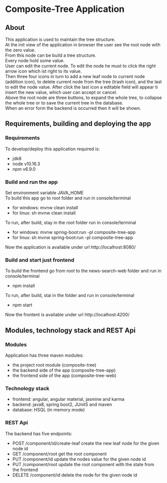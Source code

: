 # Composite-Tree Application

## About

This application is used to maintain the tree structure.  
At the init view of the application in browser the user see the root node with the zero value.  
From this node can be build a tree structure.  
Every node hold some value.  
User can edit the current node. To edit the node he must to click the right arrow icon which ist right to its value.  
Then three four icons in turn to add a new leaf node to current node (addition icon), to delete current node from the tree (trash icon), and the last to edit the node value. After click the last icon a editable field will appear ti insert the new value, which user can accept or cancel.  
Above the root node are three buttons, to expand the whole tree, to collapse the whole tree or to save the current tree in the database.   
When an error form the backend is occurred then it will be shown.

## Requirements, building and deploying the app

### Requirements

To develop/deploy this application required is:
- jdk8  
- node v10.16.3
- npm v6.9.0

### Build and run the app

Set environment variable JAVA_HOME    
To build this app go to root folder and run in console/terminal
- for windows: mvnw clean install
- for linux: sh mvnw clean install  

To run, after build, stay in the root folder run in console/terminal
- for windows: mvnw spring-boot:run -pl composite-tree-app
- for linux: sh mvnw spring-boot:run -pl composite-tree-app

Now the application is available under url http://localhost:8080/

### Build and start just frontend

To build the frontend go from root to the news-search-web folder and run in console/terminal
- npm install

To run, after build, stai in the folder and run in console/terminal
- npm start

Now the frontent is available under url http://localhost:4200/

## Modules, technology stack and REST Api

### Modules

Application has three maven modules:
- the project root module (composite-tree)
- the backend side of the app (composite-tree-app)
- the frontend side of the app (composite-tree-web) 
 
### Technology stack

- frontend: angular, angular material, jasmine and karma
- backend: java8, spring boot2, JUnit5 and maven
- database: HSQL (in memory mode)

### REST Api

The backend has five endpoints:
- POST /component/id/create-leaf create the new leaf node for the given node id
- GET /component/root get the root component
- PUT /component/id update the nodes value for the given node id
- PUT /component/root update the root component with the state from the frontend
- DELETE /component/id delete the node for the given node id

